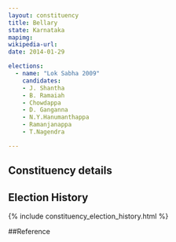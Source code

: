 ```yaml
---
layout: constituency
title: Bellary
state: Karnataka
mapimg: 
wikipedia-url: 
date: 2014-01-29

elections: 
  - name: "Lok Sabha 2009"
    candidates: 
    - J. Shantha 
    - B. Ramaiah 
    - Chowdappa 
    - D. Ganganna 
    - N.Y.Hanumanthappa 
    - Ramanjanappa 
    - T.Nagendra 

---
```

## Constituency details


## Election History
{% include constituency_election_history.html %}

##Reference

